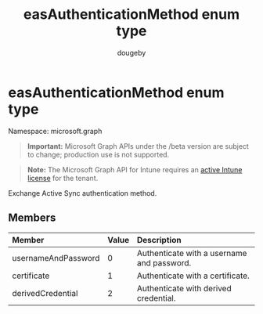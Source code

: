 ﻿---
title: "easAuthenticationMethod enum type"
description: "Exchange Active Sync authentication method."
author: "dougeby"
localization_priority: Normal
ms.prod: "intune"
doc_type: enumPageType
---

# easAuthenticationMethod enum type

Namespace: microsoft.graph

> **Important:** Microsoft Graph APIs under the /beta version are subject to change; production use is not supported.

> **Note:** The Microsoft Graph API for Intune requires an [active Intune license](https://go.microsoft.com/fwlink/?linkid=839381) for the tenant.

Exchange Active Sync authentication method.

## Members

| Member              | Value | Description                                |
| :------------------ | :---- | :----------------------------------------- |
| usernameAndPassword | 0     | Authenticate with a username and password. |
| certificate         | 1     | Authenticate with a certificate.           |
| derivedCredential   | 2     | Authenticate with derived credential.      |
